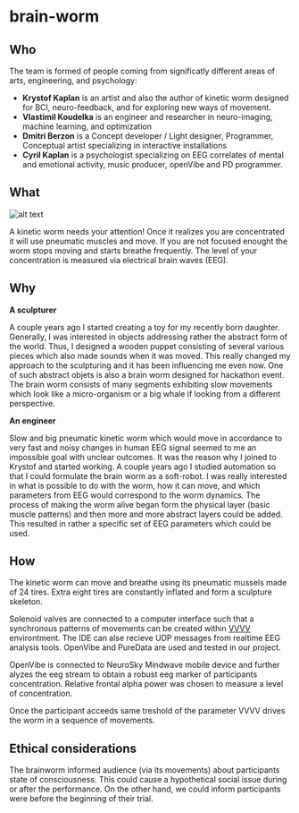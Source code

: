 # brain-worm

## Who

The team is formed of people coming from significatly different areas of arts, engineering, and psychology:

* **Krystof Kaplan** is an artist and also the author of kinetic worm designed for BCI, neuro-feedback, and for exploring new ways of movement.
* **Vlastimil Koudelka** is an engineer and researcher in neuro-imaging, machine learning, and optimization
* **Dmitri Berzon** is a Concept developer / Light designer, Programmer, Conceptual artist specializing in interactive installations
* **Cyril Kaplan** is a psychologist specializing on EEG correlates of mental and emotional activity, music producer, openVibe and PD programmer. 

## What

![alt text](https://github.com/HackTheBrain/brain-worm/blob/master/worm_pics/P1070909.JPG "A kinetic worm")

A kinetic worm needs your attention! Once it realizes you are concentrated it will use pneumatic muscles and move. If you are not focused enought the worm stops moving and starts breathe frequently. The level of your concentration is measured via electrical brain waves (EEG). 

## Why

**A sculpturer**

A couple years ago I started creating a toy for my recently born daughter. Generally, I was interested in objects addressing rather the abstract form of the world. Thus, I designed a wooden puppet consisting of several various pieces which also made sounds when it was moved. This really changed my approach to the sculpturing and it has been influencing me even now. One of such abstract objets is also a brain worm designed for hackathon event. The brain worm consists of many segments exhibiting slow movements which look like a micro-organism or a big whale if looking from a different perspective.

**An engineer**

Slow and big pneumatic kinetic worm which would move in accordance to very fast and noisy changes in human EEG signal seemed to me an impossible goal with unclear outcomes. It was the reason why I joined to Krystof and started working. A couple years ago I studied automation so that I could formulate the brain worm as a soft-robot. I was really interested in what is possible to do with the worm, how it can move, and which parameters from EEG would correspond to the worm dynamics. The process of making the worm alive began form the physical layer (basic muscle patterns) and then more and more abstract layers could be added. This resulted in rather a specific set of EEG parameters which could be used. 

## How

The kinetic worm can move and breathe using its pneumatic mussels made of 24 tires. Extra eight tires are constantly inflated and form a sculpture skeleton. 

Solenoid valves are connected to a computer interface such that a synchronous patterns of movements can be created within [VVVV](https://vvvv.org/) environtment. The IDE can alse recieve UDP messages from realtime EEG analysis tools. OpenVibe and PureData are used and tested in our project.

OpenVibe is connected to NeuroSky Mindwave mobile device and further alyzes the eeg stream to obtain a robust eeg marker of participants concentration. Relative frontal alpha power was chosen to measure a level of concentration. 

Once the participant acceeds same treshold of the parameter VVVV drives the worm in a sequence of movements.


## Ethical considerations
The brainworm informed audience (via its movements) about participants state of consciousness. This could cause a hypothetical social issue during or after the performance. On the other hand, we could inform participants were before the beginning of their trial.
